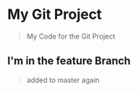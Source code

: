 # My Git Project

> My Code for the Git Project

## I'm in the feature Branch

> added to master again
